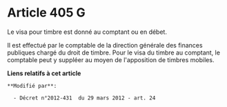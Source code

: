# Article 405 G

Le visa pour timbre est donné au comptant ou en débet.

Il est effectué par le comptable de la direction générale des finances publiques chargé du droit de timbre. Pour le visa du
timbre au comptant, le comptable peut y suppléer au moyen de l'apposition de timbres mobiles.

**Liens relatifs à cet article**

	**Modifié par**:

	  - Décret n°2012-431  du 29 mars 2012 - art. 24
